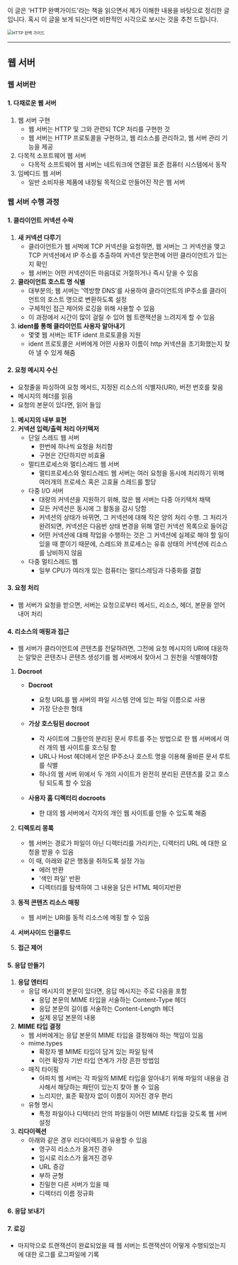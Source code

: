 이 글은 'HTTP 완벽가이드'라는 책을 읽으면서 제가 이해한 내용을 바탕으로 정리한 글입니다. 
혹시 이 글을 보게 되신다면 비판적인 시각으로 보시는 것을 추천 드립니다.

<img src="http://image.yes24.com/goods/15381085/XL" alt="HTTP 완벽 가이드" style="zoom:67%;" />

---

## 웹 서버

### 웹 서버란

#### 1. 다채로운 웹 서버

1. 웹 서버 구현
   - 웹 서버는 HTTP 및 그와 관련되 TCP 처리를 구현한 것
   - 웹 서버는 HTTP 프로토콜을 구현하고, 웹 리소스를 관리하고, 웹 서버 관리 기능을 제공
2. 다목적 소프트웨어 웹 서버
   - 다목적 소프트웨어 웹 서버는 네트워크에 연결된 표준 컴퓨터 시스템에서 동작
3. 임베디드 웹 서버
   - 일반 소비자용 제품에 내장될 목적으로 만들어진 작은 웹 서버



### 웹 서버 수행 과정

#### 1. 클라이언트 커넥션 수락

1. **새 커넥션 다루기**
   - 클라이언트가 웹 서벅에 TCP 커넥션을 요청하면, 웹 서버는 그 커넥션을 맺고 TCP 커넥션에서 IP 주소를 추출하여 커넥션 맞은편에 어떤 클라이언트가 있는지 확인
   - 웹 서버는 어떤 커넥션이든 마음대로 거절하거나 즉시 닫을 수 있음
2. **클라이언트 호스트 명 식별**
   - 대부분의; 웹 서버는 '역방향 DNS'를 사용하여 클라이언트의 IP주소를 클라이언트의 호스트 명으로 변환하도록 설정
   - 구체적인 접근 제어와 로깅을 위해 사용할 수 있음
   - 이 과정에서 시간이 많이 걸릴 수 있어 웹 트랜잭션을 느려지게 할 수 있음
3. **ident를 통해 클라이언트 사용자 알아내기**
   - 몇몇 웹 서버는 IETF ident 프로토콜을 지원
   - ident 프로토콜은 서버에게 어떤 사용자 이름이 http 커넥션을 초기화했는지 찾아 낼 수 있게 해줌



#### 2. 요청 메시지 수신

- 요청줄을 파싱하여 요청 메서드, 지정된 리소스의 식별자(URI), 버전 번호를 찾음
- 메시지의 헤더를 읽음
- 요청의 본문이 있다면, 읽어 들임



1. **메시지의 내부 표현**
2. **커넥션 입력/출력 처리 아키텍저**
   - 단일 스레드 웹 서버
     - 한번에 하나씩 요청을 처리함
     - 구현은 간단하지만 비효율
   - 멀티프로세스와 멀티스레드 웹 서버
     - 멀티프로세스와 멀티스레드 웹 서버는 여러 요청을 동시에 처리하기 위해 여러개의 프로세스 혹은 고효율 스레드를 할당
   - 다중 I/O 서버
     - 대량의 커넥션을 지원하기 위해, 많은 웹 서버는 다중 아키텍처 채택
     - 모든 커넥션은 동시에 그 활동을 감시 당함
     - 커넥션의 상태가 바뀌면, 그 커넥션에 대해 작은 양의 처리 수행. 그 처리가 완려되면, 커넥션은 다음번 상태 변경을 위해 열린 커넥션 목록으로 들어감
     - 어떤 커넥션에 대해 작업을 수행하는 것은 그 커넥션에 실제로 해야 할 일이 있을 때 뿐이기 때문에, 스레드와 프로세스는 유휴 상태의 커넥션에 리소스를 낭비하지 않음
   - 다중 멀티스레드 웹
     - 일부 CPU가 여러개 있는 컴퓨터는 멀티스레딩과 다중화를 결합



#### 3. 요청 처리

- 웹 서버가 요청을 받으면, 서버는 요청으로부터 메서드, 리소스, 헤더, 본문을 얻어내어 처리

#### 4. 리소스의 매핑과 접근

- 웹 서버가 클라이언트에 콘텐츠를 전달하려면, 그전에 요청 메시지의 URI에 대응하는 알맞은 콘텐츠나 콘텐츠 생성기를 웹 서버에서 찾아서 그 원천을 식별해야함

1. **Docroot**

   - **Docroot**
     - 요청 URL를 웹 서버의 파일 시스템 안에 있는 파일 이름으로 사용
     - 가장 단순한 형태
   - **가상 호스팅된 docroot**
     - 각 사이트에 그들만의 분리된 문서 루트를 주는 방법으로 한 웹 서버에서 여러 개의 웹 사이트를 호스팅 함
     - URL나 Host 헤더에서 얻은 IP주소나 호스트 명을 이용해 올바른 문서 루트를 식별
     - 하나의 웹 서버 위에서 두 개의 사이트가 완전히 분리된 콘텐츠를 갖고 호스팅 되도록 할 수 있음

   - **사용자 홈 디렉터리 docroots**

     - 한 대의 웹 서버에서 각자의 개인 웹 사이트를 만들 수 있도록 해줌

     

2. **디렉토리 몽록**
   - 웹 서버는 경로가 파일이 아닌 디렉터리를 가리키는, 디렉터리 URL 에 대한 요청을 받을 수 있음
   - 이 때, 아래와 같은 행동을 취하도록 설정 가능
     - 에러 반환
     - '색인 파일' 반환
     - 디렉터리를 탐색하여 그 내용을 담은 HTML 페이지반환
3. **동적 콘텐츠 리소스 매핑**
   - 웹 서버는 URI를 동적 리소스에 메핑 할 수 있음
4. **서버사이드 인클루드**
5. **접근 제어**



#### 5. 응답 만들기

1. **응답 엔터티**
   - 응답 메시지의 본문이 있다면, 응답 메시지는 주로 다음을 포함
     - 응답 본문의 MIME 타입을 서술하는 Content-Type 헤더
     - 응답 본문의  길이를 서술하는 Content-Length 헤더
     - 실제 응답 본문의 내용
2. **MIME 타입 결정**
   - 웹 서버에게는 응답 본문의 MIME 타입을 결정해야 하는 책임이 있음
   - mime.types
     - 확장자 별 MIME 타입이 담겨 있는 파일 탐색
     - 이런 확장자 기반 타입 연계가 가장 흔한 방법임
   - 매직 타이핑
     - 아파치 웹 서버는 각 파일의 MIME 타입을 알아내기 위해 파일의 내용을 검사해서 해당하는 패턴이 있는지 찾아 볼 수 있음
     - 느리지만, 표준 확장자 없이 이름이 지어진 경우 편리
   - 유형 명시
     - 특정 파일이나 디텍터리 안의 파일들이 어떤 MIME 타입을 갖도록 웹 서버 설정
3. **리다이렉션**
   - 아래와 같은 경우 리다이렉트가 유용할 수 있음
     - 영구히 리소스가 옮겨진 경우
     - 임시로 리소스가 옮겨진 경우
     - URL 증강
     - 부하 균형
     - 친밀한 다른 서버가 있을 때
     - 디렉터리 이름 정규화



#### 6. 응답 보내기

#### 7. 로깅

- 마지막으로 트랜잭션이 완료되었을 때 웹 서버는 트랜잭션이 어떻게 수행되었는지에 대한 로그를 로그파일에 기록

